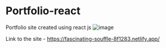# Portfolio-react
Portfolio site created using react js
![image](https://user-images.githubusercontent.com/96056167/186456339-f39e3445-90f1-4c30-8729-b1b6d370fb09.png)


Link to the site - https://fascinating-souffle-8f1283.netlify.app/
